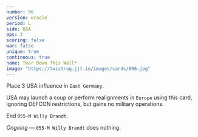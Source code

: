 ```yaml
---
number: 96
version: oracle
period: L
side: USA
ops: 3
scoring: false
war: false
unique: true
continuous: true
name: Tear Down This Wall*
image: "https://twistrug.jjt.io/images/cards/096.jpg"
---
```

Place 3 USA influence in `East Germany`.

USA may launch a coup or perform realignments in `Europe` using this card, ignoring DEFCON restrictions, but gains no military operations.

End `055-M Willy Brandt`.

*Ongoing* — `055-M Willy Brandt` does nothing.

